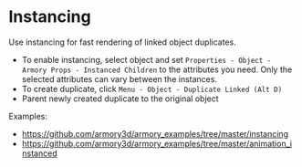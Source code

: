 # Instancing

Use instancing for fast rendering of linked object duplicates.

- To enable instancing, select object and set `Properties - Object - Armory Props - Instanced Children` to the attributes you need. Only the selected attributes can vary between the instances.
- To create duplicate, click `Menu - Object - Duplicate Linked (Alt D)`
- Parent newly created duplicate to the original object

Examples:
- https://github.com/armory3d/armory_examples/tree/master/instancing
- https://github.com/armory3d/armory_examples/tree/master/animation_instanced
